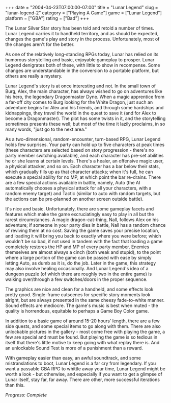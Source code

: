 +++
date = "2004-04-23T07:00:00-07:00"
title = "Lunar Legend"
slug = "lunar-legend-2"
category = ["Playing A Game"]
game = ["Lunar Legend"]
platform = ["GBA"]
rating = ["Bad"]
+++

The Lunar Silver Star story has been told and retold a number of times. Lunar Legend carries it to handheld territory, and as should be expected, changes the game's play and story in the process. Unfortunately, most of the changes aren't for the better.

As one of the relatively long-standing RPGs today, Lunar has relied on its humorous storytelling and basic, enjoyable gameplay to prosper. Lunar Legend denigrates both of these, with little to show in recompense. Some changes are understandable in the conversion to a portable platform, but others are really a mystery.

Lunar Legend's story is at once interesting and not. In the small town of Burg, Alex, the main character, has always wished to go on adventures like his hero, the legendary Dragonmaster Dyne. When a magic apprentice from a far-off city comes to Burg looking for the White Dragon, just such an adventure begins for Alex and his friends, and through some hardships and kidnappings, they travel the world in the quest to save it (and for Alex to become a Dragonmaster). The plot has some twists in it, and the storytelling sometimes presents these well; but most of the time it lazily proclaims, in so many words, "just go to the next area."

As a two-dimensional, random-encounter, turn-based RPG, Lunar Legend holds few surprises. Your party can hold up to five characters at peak times (these characters are selected based on story progression - there's no party member switching available), and each character has pre-set abilities he or she learns at certain levels. There's a healer, an offensive magic user, a physical attacker, and so on. Each character has a bar below their stats, which gradually fills up as that character attacks; when it's full, he can execute a special ability for no MP, at which point the bar re-drains. There are a few special actions available in battle, namely, Auto (the AI automatically chooses a physical attack for all your characters, with a random enemy target) and Tactic (similar to auto with random targets, but the actions can be pre-planned on another screen outside battle).

It's nice and basic. Unfortunately, there are some gameplay facets and features which make the game excruciatingly easy to play in all but the rarest circumstances. A magic dragon-cat-thing, Nall, follows Alex on his adventure; if someone in your party dies in battle, Nall has a random chance of reviving them at no cost. Saving the game saves your precise location, and loading it will bring you back to exactly where you were before; which wouldn't be so bad, if not used in tandem with the fact that loading a game completely restores the HP and MP of every party member. Enemies themselves are almost always a cinch (both weak and stupid), to the point where a large portion of the game can be passed with ease by simply letting Auto, as dumb as it is, do the job. Later in the game, this strategy may also involve healing occasionally. And Lunar Legend's idea of a dungeon puzzle (of which there are roughly two in the entire game) is walking over/through a few switches/doors in the proper sequence.

The graphics are nice and clean for a handheld, and some effects look pretty good. Single-frame cutscenes for specific story moments look alright, but are always presented in the same cheesy fade-to-white manner. Sound effects are mediocre. The game's music is best when muted - the quality is horrendous, equitable to perhaps a Game Boy Color game.

In addition to a basic game of around 15-20 hours' length, there are a few side quests, and some special items to go along with them. There are also unlockable pictures in the gallery - most come free with playing the game, a few are special and must be found. But playing the game is so tedious in itself that there's little motive to keep going with what replay there is. And an unlockable Sound Test is more of a punishment than a reward.

With gameplay easier than easy, an awful soundtrack, and some mistranslations to boot, Lunar Legend is a far cry from legendary. If you want a passable GBA RPG to whittle away your time, Lunar Legend might be worth a look - but otherwise, and especially if you want to get a glimpse of Lunar itself, stay far, far away. There are other, more successful iterations than this.

<i>Progress: Complete</i>